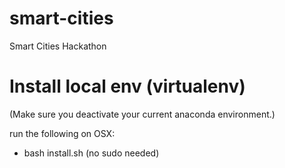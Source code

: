 # smart-cities
Smart Cities Hackathon

# Install local env (virtualenv)
(Make sure you deactivate your current anaconda environment.)

run the following on OSX:
- bash install.sh (no sudo needed)
